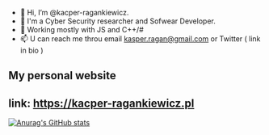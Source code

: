 - 👋 Hi, I’m @kacper-ragankiewicz. 
- 👀 I'm a Cyber Security researcher and Sofwear Developer.
- 🌱 Working mostly with JS and C++/# 
- 📫 U can reach me throu email kasper.ragan@gmail.com or Twitter ( link in bio )

## My personal website

link: https://kacper-ragankiewicz.pl
---

[![Anurag's GitHub stats](https://github-readme-stats.vercel.app/api?username=kacper-ragankiewicz&theme=gruvbox)](https://github.com/anuraghazra/github-readme-stats)

